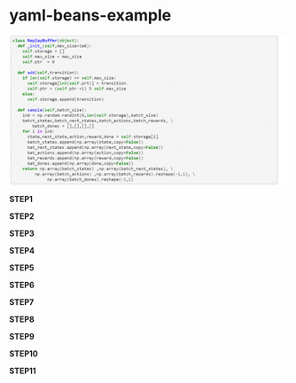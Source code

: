 # yaml-beans-example

![](https://github.com/sudhakarmlal/EVA/blob/master/Phase2/Session9/STEPS/STEP1.gif)

**STEP1**



**STEP2**


**STEP3**


**STEP4**



**STEP5**


**STEP6**


**STEP7**


**STEP8**


**STEP9**


**STEP10**


**STEP11**


